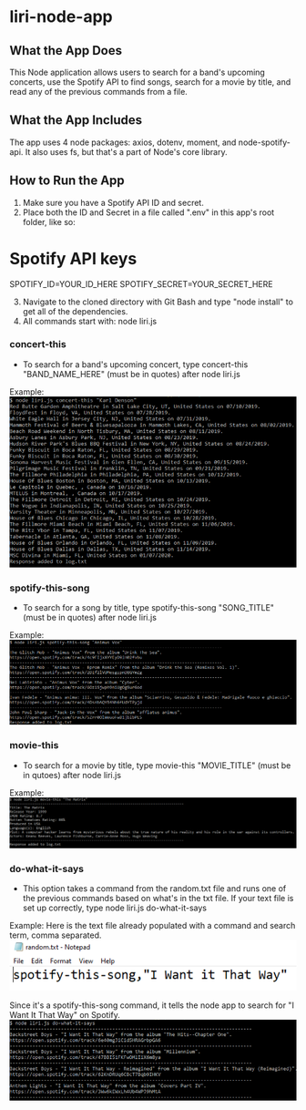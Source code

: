 # liri-node-app

## What the App Does

This Node application allows users to search for a band's upcoming concerts, use the Spotify API to find songs, search for a movie by title, and read any of the previous commands from a file. 

## What the App Includes

The app uses 4 node packages: axios, dotenv, moment, and node-spotify-api. It also uses fs, but that's a part of Node's core library. 

## How to Run the App 

1. Make sure you have a Spotify API ID and secret. 
2. Place both the ID and Secret in a file called ".env" in this app's root folder, like so:

# Spotify API keys

SPOTIFY_ID=YOUR_ID_HERE
SPOTIFY_SECRET=YOUR_SECRET_HERE 

3. Navigate to the cloned directory with Git Bash and type "node install" to get all of the dependencies. 
4. All commands start with: node liri.js

### concert-this

- To search for a band's upcoming concert, type concert-this "BAND_NAME_HERE" (must be in quotes) after node liri.js

Example:
![Image of concert response](https://raw.githubusercontent.com/Mrrwmix/liri-node-app/master/images/concert.png)

### spotify-this-song

- To search for a song by title, type spotify-this-song "SONG_TITLE" (must be in quotes) after node liri.js

Example: 
![Image of spotify response](https://github.com/Mrrwmix/liri-node-app/blob/master/images/song.png)

### movie-this

- To search for a movie by title, type movie-this "MOVIE_TITLE" (must be in qutoes) after node liri.js

Example: 
![Image of movie response](https://raw.githubusercontent.com/Mrrwmix/liri-node-app/master/images/movie.PNG)

### do-what-it-says

- This option takes a command from the random.txt file and runs one of the previous commands based on what's in the txt file. If your text file is set up correctly, type node liri.js do-what-it-says

Example:
Here is the text file already populated with a command and search term, comma separated.
![Image of random.txt](https://raw.githubusercontent.com/Mrrwmix/liri-node-app/master/images/randomtxt.PNG)

Since it's a spotify-this-song command, it tells the node app to search for "I Want It That Way" on Spotify. 
![Image of do-what-it-says response](https://raw.githubusercontent.com/Mrrwmix/liri-node-app/master/images/dowhatitsays.PNG)
